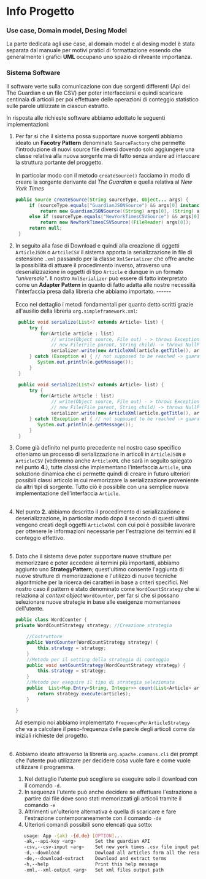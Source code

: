 # Info Progetto
### Use case, Domain model, Desing Model
La parte dedicata agli use case, al domain model e al desing model è stata separata dal manuale per motivi pratici di formattazione essendo che generalmente i grafici __UML__ occupano uno spazio di rilveante importanza.

### Sistema Software
Il software verte sulla comunicazione con due sorgenti differenti (Api del The Guardian e un file CSV) per poter interfacciarsi e quindi scaricare
centinaia di articoli per poi effettuare delle operazioni di conteggio statistico sulle parole
utilizzate in ciascun estratto.

In risposta alle richieste software abbiamo adottato le seguenti implementazioni: 

1. Per far si che il sistema possa supportare nuove sorgenti abbiamo ideato un __Facotry Pattern__ denominato `SourceFactory` che permette l'introduzione di nuovi source file diversi dovendo solo aggiungere una classe relativa alla nuova sorgente ma di fatto senza andare ad intaccare la struttura portante del proggetto.
   <br></br>
   In particolar modo con il metodo `createSource()` facciamo in modo di creare la sorgente derivante dal _The Guardian_ e quella relativa al _New York Times_
   ```java
   public Source createSource(String sourceType, Object... args) {
        if (sourceType.equals("GuardianJSONSource") && args[0] instanceof String && args[1] instanceof String)
            return new GuardianJSONSource((String) args[0], (String) args[1]);
        else if (sourceType.equals("NewYorkTimesCSVSource") && args[0] instanceof FileReader)
            return new NewYorkTimesCSVSource((FileReader) args[0]);
        return null;
    }
   ```
2. In seguito alla fase di Download e quindi alla creazione di oggetti `ArticleJSON` o `ArtcileCSV` il sistema apporta la serializzazione in file di estensione `.xml` passando per la classe `XmlSerializer` che offre anche la possibilità di attuare il procedimento inverso, atraverso una deserializzazione in oggetti di tipo `Article` e dunque in un formato _"universale"_. Il nostro `XmlSerializer` può essere di fatto interpretato come un __Adapter Pattern__ in quanto di fatto adatta alle nostre necessità l'interfaccia presa dalla libreria che abbiamo importato. ------
   <br></br>
   Ecco nel dettaglio i metodi fondamentali per quanto detto scritti grazie all'ausilio della libreria `org.simpleframework.xml`:
   
   ```java
    public void serialize(List<? extends Article> list) {
        try {
            for(Article article : list)
                // write(Object source, File out) - > throws Exception if the schema(source) for the object is not valid
                // new File(File parent, String child) -> throws NullPointerException if child is null
                serializer.write(new ArticleXml(article.getTitle(), article.getBody()), new File(this.directory, productionCount++ + ".xml"));
        } catch (Exception e) { // not supposed to be reached -> guaranteed safe operation before
           System.out.println(e.getMessage());
        }
    }
   ```
   ```java
    public void serialize(List<? extends Article> list) {
        try {
            for(Article article : list)
                // write(Object source, File out) - > throws Exception if the schema(source) for the object is not valid
                // new File(File parent, String child) -> throws NullPointerException if child is null
                serializer.write(new ArticleXml(article.getTitle(), article.getBody()), new File(this.directory, productionCount++ + ".xml"));
        } catch (Exception e) { // not supposed to be reached -> guaranteed safe operation before
           System.out.println(e.getMessage());
        }
    }  
   ```
3.  Come già definito nel punto precedente nel nostro caso specifico otteniamo un processo di serializzazione in articoli in `ArticleJSON` e `ArticleCSV` (vedremmo anche `ArticleXML` che sarà in seguito spiegato  nel punto __4.__), tutte classi che implementano l'interfaccia `Article`, una soluzione dinamica che ci permette quindi di creare in futuro ulteriori possibili classi articolo in cui memorizzare la serializzazione proveniente da altri tipi di sorgente. Tutto ciò è possibile con una semplice nuova implementazione dell'interfaccia `Article`.
   <br></br>
4. Nel punto __2.__ abbiamo descritto il procedimento di serializzazione e deserializzazione, in particolar modo dopo il secondo di questi ultimi vengono creati degli oggetti `ArticleXml` con cui poi è possibile lavorare per ottenere le informazioni necessarie per l'estrazione dei termini ed il conteggio effettivo.
   <br></br>
5. Dato che il sistema deve poter supportare nuove strutture per memorizzare e poter accedere ai termini più importanti, abbiamo aggiunto uno __StrategyPattern__; quest'ultimo consente l'aggiunta di nuove strutture di memorizzazione e l'utilizzo di nuove tecniche algoritmiche per la ricerca dei caratteri in base a criteri specifici. Nel nostro caso il pattern è stato denominato come `WordCountStrategy` che si relaziona al _context object_ `WordCounter`, per far si che si possano selezionare nuove strategie in base alle eseigenze momentaneee dell'utente.
   ```java   
   public class WordCounter {
   private WordCountStrategy strategy; //Creazione strategia
   
       //Costruttore
       public WordCounter(WordCountStrategy strategy) {
           this.strategy = strategy;
       }
       //Metodo per il setting della strategia di conteggio
       public void setCountStrategy(WordCountStrategy strategy) {
           this.strategy = strategy;
       }
       //Metodo per eseguire il tipo di strategia selezionata
       public  List<Map.Entry<String, Integer>> count(List<Article> articles) {
           return strategy.execute(articles);
       }
   
   }
   ```
   Ad esempio noi abbiamo implementato `FrequencyPerArticleStrategy` che va a calcolare il peso-frequenza delle parole degli articoli come da iniziali richieste del progetto. 
   <br></br>
6. Abbiamo ideato attraverso la libreria `org.apache.commons.cli` dei prompt che l'utente può utilizzare per decidere cosa vuole fare e come vuole utilizzare il programma.
   
   1. Nel dettaglio l'utente può scegliere se eseguire solo il download con il comando `-d`.
   2. In sequenza l'utente può anche decidere se effettuare l'estrazione a partire dai file dove sono stati memorizzati gli articoli tramite il comando `-e`
   3. Altrimenti un'ulteriore alternativa è quella di scaricare e fare l'estrazione contemporaneamente con il comando `-de`
   4. Ulteriori comandi possibili sono elencati qua sotto:

   ```bash 
      usage: App -{ak} -{d,de} [OPTION]...
      -ak,--api-key <arg>       Set the guardian API
      -csv,--csv-input <arg>    Set new york times .csv file input path
      -d,--download             Dowload all articles form all the resources
      -de,--download-extract    Download and extract terms
      -h,--help                 Print this help message
      -xml,--xml-output <arg>   Set xml files output path
   ```  

